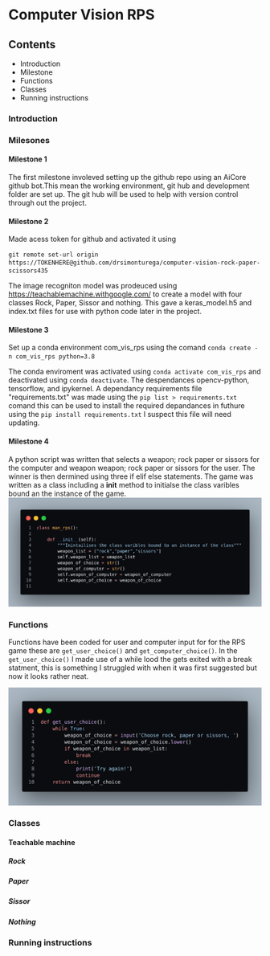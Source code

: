 # Computer Vision RPS

## Contents
* Introduction
* Milestone
* Functions
* Classes
* Running instructions

### Introduction


### Milesones

#### Milestone 1

The first milestone involeved setting up the github repo using an AiCore github bot.This mean the working environment, git hub and development folder are set up. The git hub will be used to help with version control through out the project.

#### Milestone 2

Made acess token for github and activated it using 
```
git remote set-url origin https://TOKENHERE@github.com/drsimonturega/computer-vision-rock-paper-scissors435
```
The image recogniton model was prodeuced using https://teachablemachine.withgoogle.com/ to create a model with four classes Rock, Paper, Sissor and nothing. This gave a keras_model.h5 and index.txt files for use with python code later in the project.

#### Milestone 3

Set up a conda environment com_vis_rps using the comand ```conda create -n com_vis_rps python=3.8```

The conda enviroment was activated using ```conda activate com_vis_rps``` and deactivated using ```conda deactivate```. The despendances opencv-python, tensorflow, and ipykernel. A dependancy requirements file "requirements.txt"  was made using the ```pip list > requirements.txt``` comand this can be used to install the required depandances in futhure using the ```pip install requirements.txt``` I suspect this file will need updating.

#### Milestone 4

A python script was written that selects a weapon; rock paper or sissors for the computer and weapon weapon; rock paper or sissors for the user. The winner is then dermined using three if elif else statements. The game was written as a class including a __init__ method to initialse the class varibles bound an the instance of the game.
![Alt](/classinit.png "get_computer_choice()")


### Functions

Functions have been coded for user and computer input for for the RPS game these are ```get_user_choice()``` and ```get_computer_choice()```. In the ```get_user_choice()``` I made use of a while lood the gets exited with a break statment, this is something I struggled with when it was first suggested but now it looks rather neat.

![Alt](/woc_001.png "get_computer_choice()")

### Classes

#### Teachable machine

##### Rock

##### Paper

##### Sissor

##### Nothing


### Running instructions
